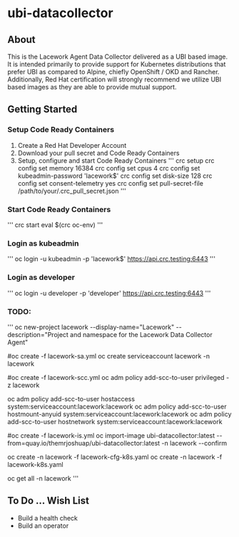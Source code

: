 # ubi-datacollector

## About
This is the Lacework Agent Data Collector delivered as a UBI based image.  It is intended primarily to provide support for Kubernetes distributions that prefer UBI as compared to Alpine, chiefly OpenShift / OKD and Rancher.  Additionally, Red Hat certification will strongly recommend we utilize UBI based images as they are able to provide mutual support.

## Getting Started

### Setup Code Ready Containers
1. Create a Red Hat Developer Account
2. Download your pull secret and Code Ready Containers
3. Setup, configure and start Code Ready Containers
'''
crc setup
crc config set memory 16384
crc config set cpus 4
crc config set kubeadmin-password 'lacework$'
crc config set disk-size 128
crc config set consent-telemetry yes
crc config set pull-secret-file /path/to/your/.crc_pull_secret.json
'''

### Start Code Ready Containers
'''
crc start
eval $(crc oc-env)
'''

### Login as kubeadmin
'''
oc login -u kubeadmin -p 'lacework$' https://api.crc.testing:6443
'''

### Login as developer
'''
oc login -u developer -p 'developer' https://api.crc.testing:6443
'''

### TODO:
'''
oc new-project lacework --display-name="Lacework" --description="Project and namespace for the Lacework Data Collector Agent"

#oc create -f lacework-sa.yml
oc create serviceaccount lacework -n lacework

#oc create -f lacework-scc.yml
oc adm policy add-scc-to-user privileged -z lacework

oc adm policy add-scc-to-user hostaccess system:serviceaccount:lacework:lacework
oc adm policy add-scc-to-user hostmount-anyuid system:serviceaccount:lacework:lacework
oc adm policy add-scc-to-user hostnetwork system:serviceaccount:lacework:lacework

#oc create -f lacework-is.yml
oc import-image ubi-datacollector:latest --from=quay.io/themrjoshuap/ubi-datacollector:latest -n lacework --confirm

oc create -n lacework -f lacework-cfg-k8s.yaml
oc create -n lacework -f lacework-k8s.yaml

oc get all -n lacework
'''

## To Do ... Wish List

* Build a health check
* Build an operator
